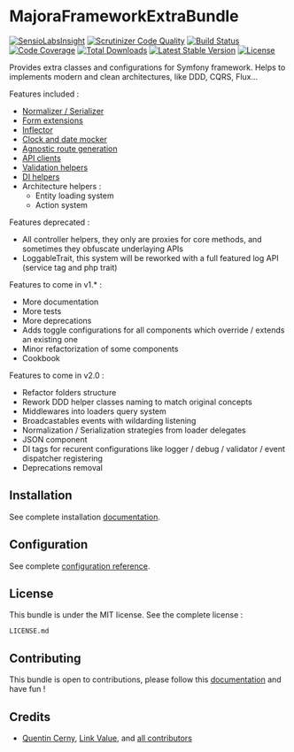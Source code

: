 # MajoraFrameworkExtraBundle
[![SensioLabsInsight](https://insight.sensiolabs.com/projects/4ba76532-49c8-448d-902f-9e037102b7d2/mini.png)](https://insight.sensiolabs.com/projects/beb6e229-e98c-4df6-a894-2586a64418cc) [![Scrutinizer Code Quality](https://scrutinizer-ci.com/g/LinkValue/MajoraFrameworkExtraBundle/badges/quality-score.png?b=master)](https://scrutinizer-ci.com/g/LinkValue/MajoraFrameworkExtraBundle/?branch=master) [![Build Status](https://travis-ci.org/LinkValue/MajoraFrameworkExtraBundle.svg?branch=master)](https://travis-ci.org/LinkValue/MajoraFrameworkExtraBundle) [![Code Coverage](https://scrutinizer-ci.com/g/LinkValue/MajoraFrameworkExtraBundle/badges/coverage.png?b=master)](https://scrutinizer-ci.com/g/LinkValue/MajoraFrameworkExtraBundle/?branch=master) [![Total Downloads](https://poser.pugx.org/majora/framework-extra-bundle/downloads)](https://packagist.org/packages/majora/framework-extra-bundle) [![Latest Stable Version](https://poser.pugx.org/majora/framework-extra-bundle/v/stable)](https://packagist.org/packages/majora/framework-extra-bundle) [![License](https://poser.pugx.org/majora/framework-extra-bundle/license)](https://packagist.org/packages/majora/framework-extra-bundle)

Provides extra classes and configurations for Symfony framework.
Helps to implements modern and clean architectures, like DDD, CQRS, Flux...

Features included :

* [Normalizer / Serializer](docs/normalizer.md)
* [Form extensions](docs/forms.md)
* [Inflector](docs/inflector.md)
* [Clock and date mocker](docs/date_mocker.md)
* [Agnostic route generation](docs/agnostic_router.md)
* [API clients](docs/api_clients.md)
* [Validation helpers](docs/validation.md)
* [DI helpers](docs/dependency_injection.md)
* Architecture helpers :
  * Entity loading system
  * Action system

Features deprecated :

* All controller helpers, they only are proxies for core methods, and sometimes they obfuscate underlaying APIs
* LoggableTrait, this system will be reworked with a full featured log API (service tag and php trait)

Features to come in v1.* :

* More documentation
* More tests
* More deprecations
* Adds toggle configurations for all components which override / extends an existing one
* Minor refactorization of some components
* Cookbook

Features to come in v2.0 :

* Refactor folders structure
* Rework DDD helper classes naming to match original concepts
* Middlewares into loaders query system
* Broadcastables events with wildarding listening
* Normalization / Serialization strategies from loader delegates
* JSON component
* DI tags for recurent configurations like logger / debug / validator / event dispatcher registering
* Deprecations removal

## Installation

See complete installation [documentation](docs/installation.md).

## Configuration

See complete [configuration reference](docs/configuration_reference.md).

## License

This bundle is under the MIT license. See the complete license :

    LICENSE.md

## Contributing

This bundle is open to contributions, please follow this [documentation](docs/contributing.md) and have fun !

## Credits

- [Quentin Cerny](https://github.com/Nyxis), [Link Value](http://link-value.fr/), and [all contributors](https://github.com/LinkValue/MajoraFrameworkExtraBundle/graphs/contributors)
